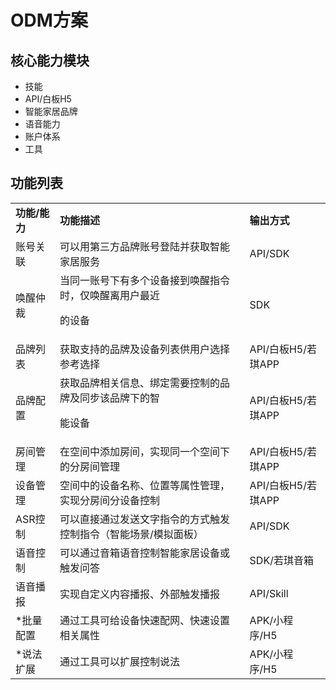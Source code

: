 # ODM方案

## 核心能力模块

* 技能
* API/白板H5
* 智能家居品牌
* 语音能力
* 账户体系
* 工具

## 功能列表

<table>
  <tr>
   <td><strong>功能/能力</strong>
   </td>
   <td><strong>功能描述</strong>
   </td>
   <td><strong>输出方式</strong>
   </td>
  </tr>
  <tr>
   <td>账号关联
   </td>
   <td>可以用第三方品牌账号登陆并获取智能家居服务
   </td>
   <td>API/SDK
   </td>
  </tr>
  <tr>
   <td>唤醒仲裁
   </td>
   <td>当同一账号下有多个设备接到唤醒指令时，仅唤醒离用户最近
<p>
的设备
   </td>
   <td>SDK
   </td>
  </tr>
  <tr>
   <td>品牌列表
   </td>
   <td>获取支持的品牌及设备列表供用户选择参考选择
   </td>
   <td>API/白板H5/若琪APP
   </td>
  </tr>
  <tr>
   <td>品牌配置
   </td>
   <td>获取品牌相关信息、绑定需要控制的品牌及同步该品牌下的智
<p>
能设备
   </td>
   <td>API/白板H5/若琪APP
   </td>
  </tr>
  <tr>
   <td>房间管理
   </td>
   <td>在空间中添加房间，实现同一个空间下的分房间管理
   </td>
   <td>API/白板H5/若琪APP
   </td>
  </tr>
  <tr>
   <td>设备管理
   </td>
   <td>空间中的设备名称、位置等属性管理，实现分房间分设备控制
   </td>
   <td>API/白板H5/若琪APP
   </td>
  </tr>
  <tr>
   <td>ASR控制
   </td>
   <td>可以直接通过发送文字指令的方式触发控制指令（智能场景/模拟面板）
   </td>
   <td>API/SDK
   </td>
  </tr>
  <tr>
   <td>语音控制
   </td>
   <td>可以通过音箱语音控制智能家居设备或触发问答
   </td>
   <td>SDK/若琪音箱
   </td>
  </tr>
  <tr>
   <td>语音播报
   </td>
   <td>实现自定义内容播报、外部触发播报
   </td>
   <td>API/Skill
   </td>
  </tr>
  <tr>
   <td>*批量配置
   </td>
   <td>通过工具可给设备快速配网、快速设置相关属性
   </td>
   <td>APK/小程序/H5
   </td>
  </tr>
  <tr>
   <td>*说法扩展
   </td>
   <td>通过工具可以扩展控制说法
   </td>
   <td>APK/小程序/H5
   </td>
  </tr>
</table>